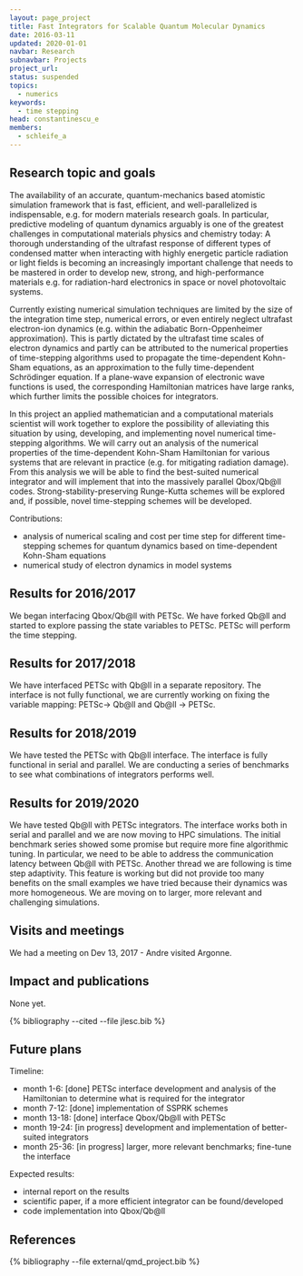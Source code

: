 ```yaml
---
layout: page_project
title: Fast Integrators for Scalable Quantum Molecular Dynamics
date: 2016-03-11
updated: 2020-01-01
navbar: Research
subnavbar: Projects
project_url:
status: suspended
topics:
  - numerics
keywords:
  - time stepping
head: constantinescu_e
members:
  - schleife_a
---
```


## Research topic and goals
The availability of an accurate, quantum-mechanics based atomistic simulation framework that is fast, efficient, and well-parallelized is indispensable, e.g. for modern materials research goals.
In particular, predictive modeling of quantum dynamics arguably is one of the greatest challenges in computational materials physics and chemistry today: A thorough understanding of the ultrafast response of different types of condensed matter when interacting with highly energetic particle radiation or light fields is becoming an increasingly important challenge that needs to be mastered in order to develop new, strong, and high-performance materials e.g. for radiation-hard electronics in space or novel photovoltaic systems.

Currently existing numerical simulation techniques are limited by the size of the integration time step, numerical errors, or even entirely neglect ultrafast electron-ion dynamics (e.g. within the adiabatic Born-Oppenheimer approximation).
This is partly dictated by the ultrafast time scales of electron dynamics and partly can be attributed to the numerical properties of time-stepping algorithms used to propagate the time-dependent Kohn-Sham equations, as an approximation to the fully time-dependent Schrödinger equation.
If a plane-wave expansion of electronic wave functions is used, the corresponding Hamiltonian matrices have large ranks, which further limits the possible choices for integrators.

In this project an applied mathematician and a computational materials scientist will work together to explore the possibility of alleviating this situation by using, developing, and implementing novel numerical time-stepping algorithms.
We will carry out an analysis of the numerical properties of the time-dependent Kohn-Sham Hamiltonian for various systems that are relevant in practice (e.g. for mitigating radiation damage).
From this analysis we will be able to find the best-suited numerical integrator and will implement that into the massively parallel Qbox/Qb@ll codes.
Strong-stability-preserving Runge-Kutta schemes will be explored and, if possible, novel time-stepping schemes will be developed.

Contributions:

* analysis of numerical scaling and cost per time step for different time-stepping schemes for quantum dynamics based on time-dependent Kohn-Sham equations
* numerical study of electron dynamics in model systems

## Results for 2016/2017
We began interfacing Qbox/Qb@ll with PETSc. We have forked Qb@ll and started to explore passing the state variables to PETSc. PETSc will perform the time stepping.

## Results for 2017/2018
We have interfaced PETSc with Qb@ll in a separate repository. The interface is not fully functional, we are currently working on fixing the variable mapping: PETSc-> Qb@ll and Qb@ll -> PETSc.

## Results for 2018/2019
We have tested the PETSc with Qb@ll interface. The interface is fully functional in serial and parallel. We are conducting a series of benchmarks to see what combinations of integrators performs well.

## Results for 2019/2020
We have tested Qb@ll with PETSc integrators. The interface works both in serial and parallel and we are now moving to HPC simulations. The initial benchmark series showed some promise but require more fine algorithmic tuning. In particular, we need to be able to address the communication latency between Qb@ll with PETSc. Another thread we are following is time step adaptivity. This feature is working but did not provide too many benefits on the small examples we have tried because their dynamics was more homogeneous. We are moving on to larger, more relevant and challenging simulations.

## Visits and meetings
<!-- Since this is a starting cooperation no visits have been initiated. -->
We had a meeting on Dev 13, 2017 - Andre visited Argonne.

## Impact and publications
None yet.

<!--

-->
{% bibliography --cited --file jlesc.bib %}

## Future plans

Timeline:

* month 1-6: [done] PETSc interface development and analysis of the Hamiltonian to determine what is required for the integrator
* month 7-12: [done] implementation of SSPRK schemes
* month 13-18: [done] interface Qbox/Qb@ll with PETSc
* month 19-24: [in progress] development and implementation of better-suited integrators
* month 25-36: [in progress] larger, more relevant benchmarks; fine-tune the interface

Expected results:

* internal report on the results
* scientific paper, if a more efficient integrator can be found/developed
* code implementation into Qbox/Qb@ll

## References

{% bibliography --file external/qmd_project.bib %}
